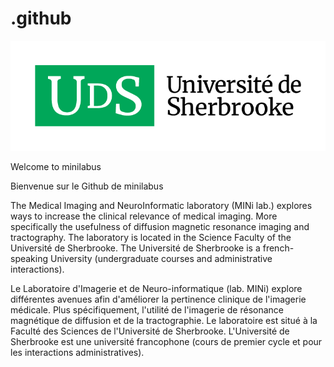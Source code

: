 # .github
![logo](https://github.com/anroy1/.github/blob/main/UdeS_logo_h_rgbLR.png)

Welcome to minilabus  

Bienvenue sur le Github de minilabus

The Medical Imaging and NeuroInformatic laboratory (MINi lab.) explores ways to increase the clinical relevance of medical imaging. More specifically the usefulness of diffusion magnetic resonance imaging and tractography. The laboratory is located in the Science Faculty of the Université de Sherbrooke. The Université de Sherbrooke is a french-speaking University (undergraduate courses and administrative interactions).

Le Laboratoire d'Imagerie et de Neuro-informatique (lab. MINi) explore différentes avenues afin d'améliorer la pertinence clinique de l'imagerie médicale. Plus spécifiquement, l'utilité de l'imagerie de résonance magnétique de diffusion et de la tractographie. Le laboratoire est situé à la Faculté des Sciences de l'Université de Sherbrooke. L'Université de Sherbrooke est une université francophone (cours de premier cycle et pour les interactions administratives).
